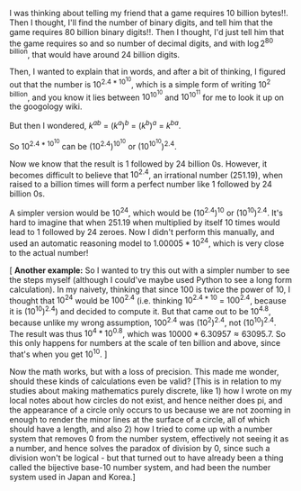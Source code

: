 I was thinking about telling my friend that a game requires 10 billion bytes!!. Then I thought, I'll find the number of binary digits, and tell him that the game requires 80 billion binary digits!!. Then I thought, I'd just tell him that the game requires so and so number of decimal digits, and with $\log2^\text{80 billion}$, that would have around 24 billion digits.

Then, I wanted to explain that in words, and after a bit of thinking, I figured out that the number is $10^{2.4*10^{10}}$, which is a simple form of writing $10^\text{2 billion}$, and you know it lies between $10^{{10}^{10}}$ and $10^{{10}^{11}}$ for me to look it up on the googology wiki.

But then I wondered, $k^{ab}$ = $(k^a)^b$  = $(k^b)^a$ = $k^{ba}$.

So $10^{2.4*10^{10}}$ can be $(10^{2.4})^{10^{10}}$ or $(10^{10^{10}})^{2.4}$.

Now we know that the result is 1 followed by 24 billion 0s. However, it becomes difficult to believe that $10^{2.4}$, an irrational number (251.19), when raised to a billion times will form a perfect number like 1 followed by 24 billion 0s.

A simpler version would be $10^{24}$, which would be $(10^{2.4})^{10}$ or $(10^{10})^{2.4}$. It's hard to imagine that when 251.19 when multiplied by itself 10 times would lead to 1 followed by 24 zeroes. Now I didn't perform this manually, and used an automatic reasoning model to $1.00005*10^{24}$, which is very close to the actual number!

[
**Another example:**
So I wanted to try this out with a simpler number to see the steps myself (although I could've maybe used Python to see a long form calculation). In my naivety, thinking that since $100$ is twice the power of $10$, I thought that $10^{24}$ would be $100^{2.4}$ (i.e. thinking $10^{2.4*10}$ = $100^{2.4}$, because it is $(10^{10})^{2.4}$) and decided to compute it. But that came out to be $10^{4.8}$, because unlike my wrong assumption, $100^{2.4}$ was $(10^2)^{2.4}$, not $(10^{10})^{2.4}$. The result was thus $10^4 * 10^{0.8}$, which was $10000 * 6.30957 \approx 63095.7$. So this only happens for numbers at the scale of ten billion and above, since that's when you get $10^{10}$.
]

Now the math works, but with a loss of precision. This made me wonder, should these kinds of calculations even be valid? [This is in relation to my studies about making mathematics purely discrete, like 1) how I wrote on my local notes about how circles do not exist, and hence neither does pi, and the appearance of a circle only occurs to us because we are not zooming in enough to render the minor lines at the surface of a circle, all of which should have a length, and also 2) how I tried to come up with a number system that removes 0 from the number system, effectively not seeing it as a number, and hence solves the paradox of division by 0, since such a division won't be logical - but that turned out to have already been a thing called the bijective base-10 number system, and had been the number system used in Japan and Korea.]
